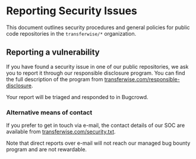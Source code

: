 # Reporting Security Issues

This document outlines security procedures and general policies for public code repositories
in the `transferwise/*` organization.

## Reporting a vulnerability

If you have found a security issue in one of our public repositories, we ask you to report it
through our responsible disclosure program. You can find the full description of the program
from [transferwise.com/responsible-disclosure](https://transferwise.com/responsible-disclosure).

Your report will be triaged and responded to in Bugcrowd.

### Alternative means of contact

If you prefer to get in touch via e-mail, the contact details of our SOC are available
from [transferwise.com/security.txt](https://transferwise.com/.well-known/security.txt).

Note that direct reports over e-mail will not reach our managed bug bounty program and
are not rewardable.

